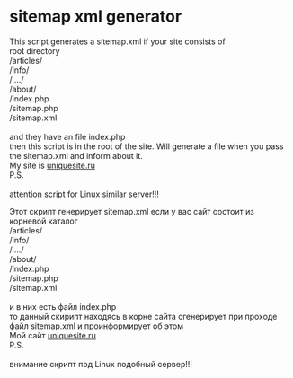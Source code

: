# sitemap xml generator
This script generates a sitemap.xml
if your site consists of<br />
root directory<br />
/articles/<br />
/info/<br />
/..../<br />
/about/<br />
/index.php<br />
/sitemap.php<br />
/sitemap.xml<br />
<br />
and they have an file index.php<br />
then this script is in the root of the site. Will generate a file when you pass the sitemap.xml and inform about it.<br />
My site is [uniquesite.ru](http://uniquesite.ru)<br />
P.S.<br />  
attention script for Linux similar server!!!

Этот скрипт генерирует sitemap.xml
если у вас сайт состоит из<br />
корневой каталог<br />
/articles/<br />
/info/<br />
/..../<br />
/about/<br />
/index.php<br />
/sitemap.php<br />
/sitemap.xml<br />
<br />
и в них есть файл index.php<br />
то данный скирипт находясь в корне сайта сгенерирует при проходе файл sitemap.xml и проинформирует об этом<br />
Мой сайт [uniquesite.ru](http://uniquesite.ru)<br />
P.S.<br />  
внимание скрипт под Linux подобный сервер!!!
